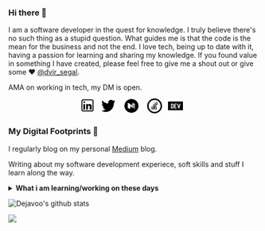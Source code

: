 ### Hi there 👋
I am a software developer in the quest for knowledge. I truly believe there's no such thing as a stupid question.
What guides me is that the code is the mean for the business and not the end. I love tech, being up to date with it, having a passion for learning and sharing my knowledge.
If you found value in something I have created, please feel free to give me a shout out or give some ♥ [@dvir_segal](https://twitter.com/dvir_segal). 

AMA on working in tech, my DM is open.

<p align='center'>
<a href="https://www.linkedin.com/in/dvirsegal/"><img height="30" src="https://github.com/DeJaVoo/DeJavoo/blob/master/linkedin.jpg?raw=true"></a>&nbsp;&nbsp;
<a href="https://twitter.com/dvir_segal"><img height="30" src="https://github.com/DeJaVoo/DeJavoo/blob/master/twitter.png?raw=true"></a>&nbsp;&nbsp;
<a href="https://medium.com/@dvirsegal"><img height="30" src="https://github.com/DeJaVoo/DeJavoo/blob/master/medium.png?raw=true"></a>&nbsp;&nbsp;
<a href="https://stackoverflow.com/users/3125120/dejavo"><img height="30" src="https://github.com/DeJaVoo/DeJavoo/blob/master/so.png?raw=true"></a>&nbsp;&nbsp;
<a href="https://dev.to/dejavo"><img height="30" width="30" src="https://github.com/DeJaVoo/DeJavoo/blob/master/devto.png?raw=true"></a>&nbsp;&nbsp;
</p>

### My Digital Footprints 🌱

I regularly blog on my personal [Medium](https://medium.com/@dvirsegal) blog.

Writing about my software development experiece, soft skills and stuff I learn along the way.

<details>
 <summary><strong>What i am learning/working on these days</strong></summary>
   - Developing CT based clinical application <br/>
   - Working with .NET Framework (C#) <br/>
   - Building something awesome <br/>
   - Blogging (Posting, SEO, Readability etc) <br/>
   - Team Leading 
</details>

![Dejavoo's github stats](https://github-readme-stats.vercel.app/api?username=Dejavoo&hide=contribs,prs&show_icons=true&hide_border=true&title_color=000)

<p>
<a href="https://github.com/ellerbrock/open-source-badges/"><img src="https://badges.frapsoft.com/os/v1/open-source.png?v=103"></a>
</p>
